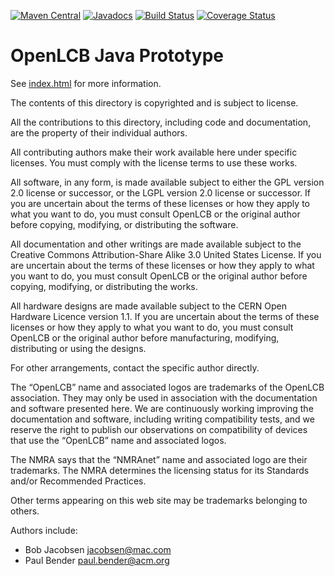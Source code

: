 [![Maven Central](https://maven-badges.herokuapp.com/maven-central/org.openlcb/openlcb/badge.svg)](https://maven-badges.herokuapp.com/maven-central/org.openlcb/openlcb)
[![Javadocs](http://www.javadoc.io/badge/org.openlcb/openlcb.svg)](http://www.javadoc.io/doc/org.openlcb/openlcb)
[![Build Status](https://travis-ci.org/openlcb/OpenLCB_Java.svg?branch=master)](https://travis-ci.org/openlcb/OpenLCB_Java)
[![Coverage Status](https://coveralls.io/repos/github/openlcb/OpenLCB_Java/badge.svg?branch=master)](https://coveralls.io/github/openlcb/OpenLCB_Java?branch=master)

# OpenLCB Java Prototype

See [index.html](index.html) for more information.

The contents of this directory is copyrighted and is subject to license.

All the contributions to this directory, including code and documentation, are the property of their individual authors.

All contributing authors make their work available here under specific licenses. You must comply with the license terms to use these works.

All software, in any form, is made available subject to either the GPL version 2.0 license or successor, or the LGPL version 2.0 license or successor. If you are uncertain about the terms of these licenses or how they apply to what you want to do, you must consult OpenLCB or the original author before copying, modifying, or distributing the software.

All documentation and other writings are made available subject to the Creative Commons Attribution-Share Alike 3.0 United States License. If you are uncertain about the terms of these licenses or how they apply to what you want to do, you must consult OpenLCB or the original author before copying, modifying, or distributing the works.

All hardware designs are made available subject to the CERN Open Hardware Licence version 1.1. If you are uncertain about the terms of these licenses or how they apply to what you want to do, you must consult OpenLCB or the original author before manufacturing, modifying, distributing or using the designs.

For other arrangements, contact the specific author directly.

The “OpenLCB” name and associated logos are trademarks of the OpenLCB association. They may only be used in association with the documentation and software presented here. We are continuously working improving the documentation and software, including writing compatibility tests, and we reserve the right to publish our observations on compatibility of devices that use the “OpenLCB” name and associated logos.

The NMRA says that the “NMRAnet” name and associated logo are their trademarks. The NMRA determines the licensing status for its Standards and/or Recommended Practices.

Other terms appearing on this web site may be trademarks belonging to others.

Authors include:
- Bob Jacobsen jacobsen@mac.com
- Paul Bender  paul.bender@acm.org
